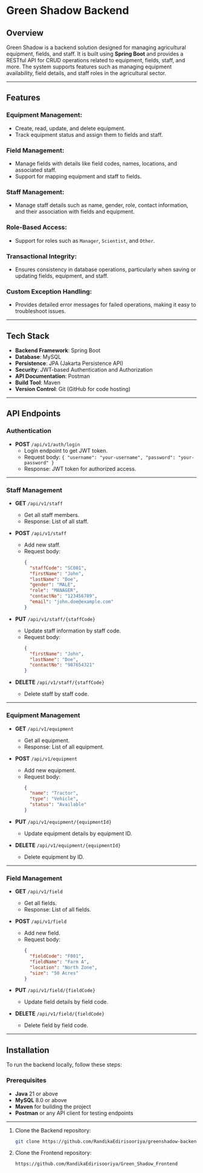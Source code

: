 # Green Shadow Backend

## Overview
Green Shadow is a backend solution designed for managing agricultural equipment, fields, and staff. It is built using **Spring Boot** and provides a RESTful API for CRUD operations related to equipment, fields, staff, and more. The system supports features such as managing equipment availability, field details, and staff roles in the agricultural sector.

---

## Features

### Equipment Management:
- Create, read, update, and delete equipment.
- Track equipment status and assign them to fields and staff.

### Field Management:
- Manage fields with details like field codes, names, locations, and associated staff.
- Support for mapping equipment and staff to fields.

### Staff Management:
- Manage staff details such as name, gender, role, contact information, and their association with fields and equipment.

### Role-Based Access:
- Support for roles such as `Manager`, `Scientist`, and `Other`.

### Transactional Integrity:
- Ensures consistency in database operations, particularly when saving or updating fields, equipment, and staff.

### Custom Exception Handling:
- Provides detailed error messages for failed operations, making it easy to troubleshoot issues.

---

## Tech Stack
- **Backend Framework**: Spring Boot
- **Database**: MySQL
- **Persistence**: JPA (Jakarta Persistence API)
- **Security**: JWT-based Authentication and Authorization
- **API Documentation**: Postman
- **Build Tool**: Maven
- **Version Control**: Git (GitHub for code hosting)

---

## API Endpoints

### Authentication
- **POST** `/api/v1/auth/login`
  - Login endpoint to get JWT token.
  - Request body: `{ "username": "your-username", "password": "your-password" }`
  - Response: JWT token for authorized access.

---

### Staff Management
- **GET** `/api/v1/staff`
  - Get all staff members.
  - Response: List of all staff.

- **POST** `/api/v1/staff`
  - Add new staff.
  - Request body: 
    ```json
    { 
      "staffCode": "SC001", 
      "firstName": "John", 
      "lastName": "Doe", 
      "gender": "MALE", 
      "role": "MANAGER", 
      "contactNo": "123456789", 
      "email": "john.doe@example.com" 
    }
    ```

- **PUT** `/api/v1/staff/{staffCode}`
  - Update staff information by staff code.
  - Request body:
    ```json
    { 
      "firstName": "John", 
      "lastName": "Doe", 
      "contactNo": "987654321" 
    }
    ```

- **DELETE** `/api/v1/staff/{staffCode}`
  - Delete staff by staff code.

---

### Equipment Management
- **GET** `/api/v1/equipment`
  - Get all equipment.
  - Response: List of all equipment.

- **POST** `/api/v1/equipment`
  - Add new equipment.
  - Request body:
    ```json
    { 
      "name": "Tractor", 
      "type": "Vehicle", 
      "status": "Available" 
    }
    ```

- **PUT** `/api/v1/equipment/{equipmentId}`
  - Update equipment details by equipment ID.

- **DELETE** `/api/v1/equipment/{equipmentId}`
  - Delete equipment by ID.

---

### Field Management
- **GET** `/api/v1/field`
  - Get all fields.
  - Response: List of all fields.

- **POST** `/api/v1/field`
  - Add new field.
  - Request body:
    ```json
    { 
      "fieldCode": "F001", 
      "fieldName": "Farm A", 
      "location": "North Zone", 
      "size": "50 Acres" 
    }
    ```

- **PUT** `/api/v1/field/{fieldCode}`
  - Update field details by field code.

- **DELETE** `/api/v1/field/{fieldCode}`
  - Delete field by field code.

---

## Installation

To run the backend locally, follow these steps:

### Prerequisites
- **Java** 21 or above
- **MySQL** 8.0 or above
- **Maven** for building the project
- **Postman** or any API client for testing endpoints

---

1. Clone the Backend repository:
   ```bash
   git clone https://github.com/RandikaEdirisooriya/greenshadow-backend.git

1. Clone the Frontend repository:
   ```bash
   https://github.com/RandikaEdirisooriya/Green_Shadow_Frontend
